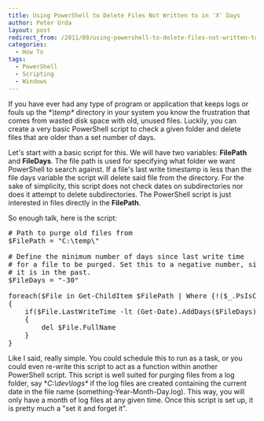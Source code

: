 ```yaml
---
title: Using PowerShell to Delete Files Not Written to in 'X' Days
author: Peter Urda
layout: post
redirect_from: /2011/09/using-powershell-to-delete-files-not-written-to-in-x-days/
categories:
  - How To
tags:
  - PowerShell
  - Scripting
  - Windows
---
```


If you have ever had any type of program or application that keeps logs or fouls up the **\temp\** directory in your system you know the frustration that comes from wasted disk space with old, unused files. Luckily, you can create a very basic PowerShell script to check a given folder and delete files that are older than a set number of days.

Let's start with a basic script for this. We will have two variables: **FilePath** and **FileDays**. The file path is used for specifying what folder we want PowerShell to search against. If a file's last write timestamp is less than the file days variable the script will delete said file from the directory. For the sake of simplicity, this script does not check dates on subdirectories nor does it attempt to delete subdirectories. The PowerShell script is just interested in files directly in the **FilePath**.

So enough talk, here is the script:

<pre class="brush: powershell; title: ; notranslate" title=""># Path to purge old files from
$FilePath = "C:\temp\"

# Define the minimum number of days since last write time
# for a file to be purged. Set this to a negative number, since
# it is in the past.
$FileDays = "-30"

foreach($File in Get-ChildItem $FilePath | Where {!($_.PsIsContainer)})
{
    if($File.LastWriteTime -lt (Get-Date).AddDays($FileDays))
    {
        del $File.FullName
    }
}
</pre>

Like I said, really simple. You could schedule this to run as a task, or you could even re-write this script to act as a function within another PowerShell script. This script is well suited for purging files from a log folder, say **C:\dev\logs\** if the log files are created containing the current date in the file name (something-Year-Month-Day.log). This way, you will only have a month of log files at any given time. Once this script is set up, it is pretty much a "set it and forget it".
